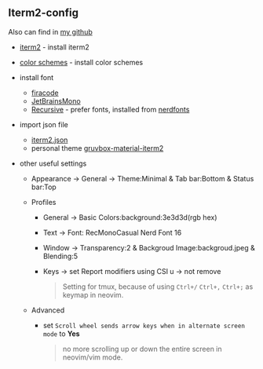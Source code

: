 ## Iterm2-config

Also can find in [my github](https://github.com/dev24hrs/dotfiles/tree/main/iterm2)

- [iterm2](https://iterm2.com/) - install iterm2

- [color schemes](https://github.com/mbadolato/iTerm2-Color-Schemes) - install color schemes

- install font

  - [firacode](https://github.com/tonsky/FiraCode)
  - [JetBrainsMono](https://github.com/JetBrains/JetBrainsMono)
  - [Recursive](https://www.recursive.design/) - prefer fonts, installed from [nerdfonts](https://www.nerdfonts.com/font-downloads)

- import json file

  - [iterm2.json](https://github.com/dev24hrs/dotfiles/blob/main/iterm2/iterm2.json)
  - personal theme [gruvbox-material-iterm2](https://github.com/AmmarCodes/gruvbox-material-iterm2)

- other useful settings

  - Appearance -> General -> Theme:Minimal & Tab bar:Bottom & Status bar:Top

  - Profiles

    - General -> Basic Colors:background:3e3d3d(rgb hex)

    - Text -> Font: RecMonoCasual Nerd Font 16

    - Window -> Transparency:2 & Backgroud Image:backgroud.jpeg & Blending:5

    - Keys -> set Report modifiers using CSI u -> not remove

      > Setting for tmux, because of using `Ctrl+/` `Ctrl+,` `Ctrl+;` as keymap in neovim.

  - Advanced

    - set `Scroll wheel sends arrow keys when in alternate screen mode` to **Yes**

      > no more scrolling up or down the entire screen in neovim/vim mode.
